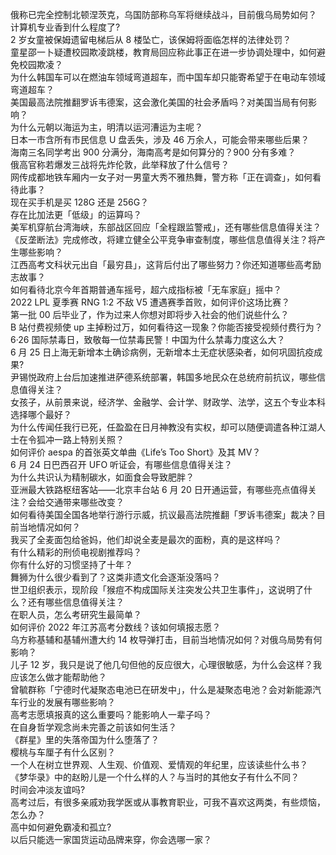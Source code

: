 俄称已完全控制北顿涅茨克，乌国防部称乌军将继续战斗，目前俄乌局势如何？  
计算机专业香到什么程度了?  
2 岁女童被保姆遗留电梯后从 8 楼坠亡，该保姆将面临怎样的法律处罚？  
童星邵一卜疑遭校园欺凌跳楼，教育局回应称此事正在进一步协调处理中，如何避免校园欺凌？  
为什么韩国车可以在燃油车领域弯道超车，而中国车却只能寄希望于在电动车领域弯道超车？  
美国最高法院推翻罗诉韦德案，这会激化美国的社会矛盾吗？对美国当局有何影响？  
为什么元朝以海运为主，明清以运河漕运为主呢？  
日本一市含所有市民信息 U 盘丢失，涉及 46 万余人，可能会带来哪些后果？  
海南三名同学考出 900 分满分，海南高考是如何算分的？900 分有多难？  
俄高官称若爆发三战将先炸伦敦，此举释放了什么信号？  
网传成都地铁车厢内一女子对一男童大秀不雅热舞，警方称「正在调查」，如何看待此事？  
现在买手机是买 128G 还是 256G？  
存在比加法更「低级」的运算吗？  
美军机穿航台湾海峡，东部战区回应「全程跟监警戒」，还有哪些信息值得关注？  
《反垄断法》完成修改，将建立健全公平竞争审查制度，哪些信息值得关注？将产生哪些影响？  
江西高考文科状元出自「最穷县」，这背后付出了哪些努力？你还知道哪些高考励志故事？  
如何看待北京今年首期普通车摇号，超六成指标被「无车家庭」摇中？  
2022 LPL 夏季赛 RNG 1:2 不敌 V5 遭遇赛季首败，如何评价这场比赛？  
第一批 00 后毕业了，作为过来人你想对即将步入社会的他们说些什么？  
B 站付费视频使 up 主掉粉过万，如何看待这一现象？你能否接受视频付费行为？  
6·26 国际禁毒日，致敬每一位禁毒民警！中国为什么禁毒力度这么大？  
6 月 25 日上海无新增本土确诊病例，无新增本土无症状感染者，如何巩固抗疫成果?  
尹锡悦政府上台后加速推进萨德系统部署，韩国多地民众在总统府前抗议，哪些信息值得关注？  
女孩子，从前景来说，经济学、金融学、会计学、财政学、法学，这五个专业本科选择哪个最好？  
为什么传闻任我行已死，任盈盈在日月神教没有实权，却可以随便调遣各种江湖人士在令狐冲一路上特别关照？  
如何评价 aespa 的首张英文单曲《Life’s Too Short》及其 MV？  
6 月 24 日巴西召开 UFO 听证会，有哪些信息值得关注？  
为什么共识认为精制碳水，如面食会导致肥胖？  
亚洲最大铁路枢纽客站——北京丰台站 6 月 20 日开通运营，有哪些亮点值得关注？会给交通带来哪些改变？  
如何看待美国全国各地举行游行示威，抗议最高法院推翻「罗诉韦德案」裁决？目前当地情况如何？  
我买了全麦面包给爸妈，他们却说全麦是最次的面粉，真的是这样吗？  
有什么精彩的刑侦电视剧推荐吗？  
你有什么好的习惯坚持了十年？  
舞狮为什么很少看到了？这类非遗文化会逐渐没落吗？  
世卫组织表示，现阶段「猴痘不构成国际关注突发公共卫生事件」，这说明了什么？还有哪些信息值得关注？  
在职人员，怎么考研究生最简单？  
如何评价 2022 年江苏高考分数线？该如何填报志愿？  
乌方称基辅和基辅州遭大约 14 枚导弹打击，目前当地情况如何？对俄乌局势有何影响？  
儿子 12 岁，我只是说了他几句但他的反应很大，心理很敏感，为什么会这样？我应该怎么做才能帮助他？  
曾毓群称「宁德时代凝聚态电池已在研发中」，什么是凝聚态电池？会对新能源汽车行业的发展有哪些影响？  
高考志愿填报真的这么重要吗？能影响人一辈子吗？  
在自身哲学观念尚未完善之前该如何生活？  
《群星》里的失落帝国为什么堕落了？  
樱桃与车厘子有什么区别？  
一个人在树立世界观、人生观、价值观、爱情观的年纪里，应该读些什么书？  
《梦华录》中的赵盼儿是一个什么样的人？与当时的其他女子有什么不同？  
时间会冲淡友谊吗?  
高考过后，有很多亲戚劝我学医或从事教育职业，可我不喜欢这两类，有些烦恼，怎么办？  
高中如何避免霸凌和孤立?  
以后只能选一家国货运动品牌来穿，你会选哪一家？  
